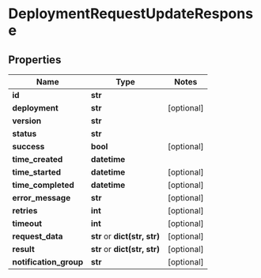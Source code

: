 # DeploymentRequestUpdateResponse

## Properties
Name | Type | Notes
------------ | ------------- | -------------
**id** | **str** | 
**deployment** | **str** | [optional] 
**version** | **str** | 
**status** | **str** | 
**success** | **bool** | [optional] 
**time_created** | **datetime** | 
**time_started** | **datetime** | [optional] 
**time_completed** | **datetime** | [optional] 
**error_message** | **str** | [optional] 
**retries** | **int** | [optional] 
**timeout** | **int** | [optional] 
**request_data** | **str** or **dict(str, str)** | [optional] 
**result** | **str** or **dict(str, str)** | [optional] 
**notification_group** | **str** | [optional] 


